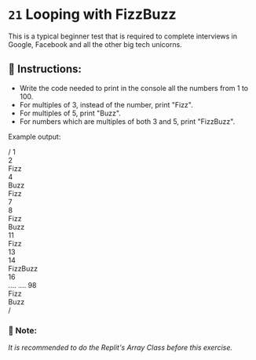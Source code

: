 # `21` Looping with FizzBuzz

This is a typical beginner test that is required to complete interviews in Google, Facebook and all the other big tech unicorns.

## :pencil: Instructions:
* Write the code needed to print in the console all the numbers from 1 to 100. 
* For multiples of 3, instead of the number, print "Fizz".
* For multiples of 5, print "Buzz". 
* For numbers which are multiples of both 3 and 5, print "FizzBuzz".

Example output:

/
1  
2  
Fizz  
4  
Buzz  
Fizz  
7  
8  
Fizz  
Buzz  
11  
Fizz  
13  
14  
FizzBuzz  
16  
....
....
98  
Fizz  
Buzz  
/

### :scroll: Note: 
*It is recommended to do the Replit's Array Class before this exercise.*